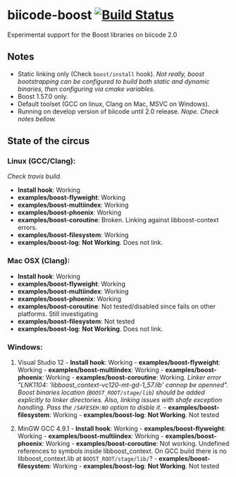 biicode-boost [![Build Status](https://travis-ci.org/Manu343726/boost-biicode.svg?branch=master)](https://travis-ci.org/Manu343726/boost-biicode)
=============

Experimental support for the Boost libraries on biicode 2.0


Notes
-----

 - Static linking only (Check `boost/install` hook). *Not really, boost bootstrapping can be configured to build both static and dynamic binaries, then configuring via cmake variables.*
 - Boost 1.57.0 only.
 - Default toolset (GCC on linux, Clang on Mac, MSVC on Windows).
 - Running on develop version of biicode until 2.0 release. *Nope. Check notes bellow.*

State of the circus
-------------------

### Linux (GCC/Clang):

*Check travis build.*

 - **Install hook**: Working
 - **examples/boost-flyweight**: Working
 - **examples/boost-multiindex**: Working
 - **examples/boost-phoenix**: Working 
 - **examples/boost-coroutine**: Broken. Linking against libboost-context errors. 
 - **examples/boost-filesystem**: Working   
 - **examples/boost-log**: **Not Working**. Does not link.       

### Mac OSX (Clang):

 - **Install hook**: Working
 - **examples/boost-flyweight**: Working
 - **examples/boost-multiindex**: Working
 - **examples/boost-phoenix**: Working 
 - **examples/boost-coroutine**: Not tested/disabled since fails on other platforms. Still investigating
 - **examples/boost-filesystem**: Not tested   
 - **examples/boost-log**: **Not Working**. Does not link.        

### Windows:

  1. Visual Studio 12
	- **Install hook**: Working
	- **examples/boost-flyweight**: Working
	- **examples/boost-multiindex**: Working
	- **examples/boost-phoenix**: Working
	- **examples/boost-coroutine**: Working. *Linker error "LNK1104: 'libboost_context-vc120-mt-gd-1_57.lib' cannop be openned". Boost binaries location (`BOOST_ROOT/stage/lib`) should be added explicitly to linker directories. Also, linking issues with shafe exception handling. Pass the `/SAFESEH:NO` option to disble it.*
	- **examples/boost-filesystem**: Working 
	- **examples/boost-log**: **Not Working**. Not tested  
 
  2. MinGW GCC 4.9.1
	- **Install hook**: Working
	- **examples/boost-flyweight**: Working
	- **examples/boost-multiindex**: Working
	- **examples/boost-phoenix**: Working
	- **examples/boost-coroutine**: Not working. Undefined references to symbols inside libboost_context. On GCC build there is no libboost_context.lib at `BOOST_ROOT/stage/lib/`?
	- **examples/boost-filesystem**: Working 
	- **examples/boost-log**: **Not Working**. Not tested  
